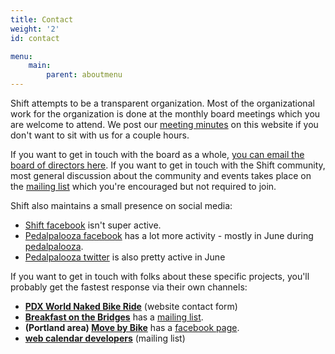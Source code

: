 ```yaml
---
title: Contact
weight: '2'
id: contact

menu:
    main:
        parent: aboutmenu
---
```


Shift attempts to be a transparent organization.  Most of the organizational work for the organization is done at the monthly board meetings which you are welcome to attend.  We post our [meeting minutes](/pages/meeting-minutes) on this website if you don't want to sit with us for a couple hours.

If you want to get in touch with the board as a whole, [you can email the board of directors here](mailto:shift-bod@googlegroups.com).  If you want to get in touch with the Shift community, most general discussion about the community and events takes place on the [mailing list](/pages/email-list/) which you're encouraged but not required to join.

Shift also maintains a small presence on social media:

- [Shift facebook](https://www.facebook.com/shift2bikes/) isn't super active.
- [Pedalpalooza facebook](https://www.facebook.com/pedalpalooza/) has a lot more activity - mostly in June during [pedalpalooza](/pages/pedalpalooza).
- [Pedalpalooza twitter](https://twitter.com/pedalpalooza) is also pretty active in June

If you want to get in touch with folks about these specific projects, you'll probably get the fastest response via their own channels:

- **[PDX World Naked Bike Ride](https://pdxwnbr.org/contact/)** (website contact form)
- **[Breakfast on the Bridges](/pages/bonb)** has a [mailing list](mailto:bonb@lists.riseup.net).
- **(Portland area) [Move by Bike](/pages/mbb)** has a [facebook page](https://www.facebook.com/groups/movebybike).
- **[web calendar developers](mailto:bikecal@shift2bikes.org)** (mailing list)
